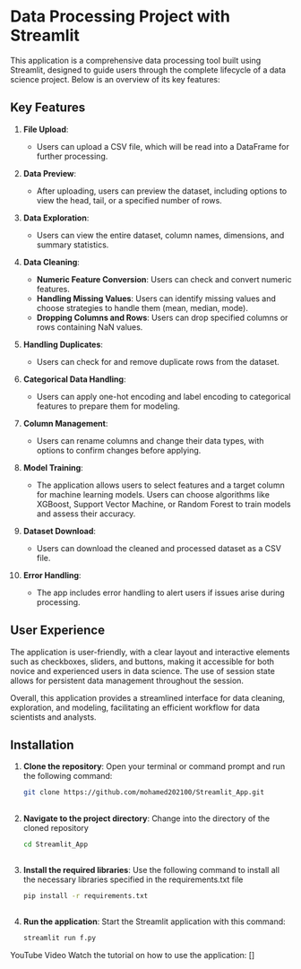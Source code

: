 # Data Processing Project with Streamlit

This application is a comprehensive data processing tool built using Streamlit, designed to guide users through the complete lifecycle of a data science project. Below is an overview of its key features:

## Key Features

1. **File Upload**:
   - Users can upload a CSV file, which will be read into a DataFrame for further processing.

2. **Data Preview**:
   - After uploading, users can preview the dataset, including options to view the head, tail, or a specified number of rows.

3. **Data Exploration**:
   - Users can view the entire dataset, column names, dimensions, and summary statistics.

4. **Data Cleaning**:
   - **Numeric Feature Conversion**: Users can check and convert numeric features.
   - **Handling Missing Values**: Users can identify missing values and choose strategies to handle them (mean, median, mode).
   - **Dropping Columns and Rows**: Users can drop specified columns or rows containing NaN values.

5. **Handling Duplicates**:
   - Users can check for and remove duplicate rows from the dataset.

6. **Categorical Data Handling**:
   - Users can apply one-hot encoding and label encoding to categorical features to prepare them for modeling.

7. **Column Management**:
   - Users can rename columns and change their data types, with options to confirm changes before applying.

8. **Model Training**:
   - The application allows users to select features and a target column for machine learning models. Users can choose algorithms like XGBoost, Support Vector Machine, or Random Forest to train models and assess their accuracy.

9. **Dataset Download**:
   - Users can download the cleaned and processed dataset as a CSV file.

10. **Error Handling**:
    - The app includes error handling to alert users if issues arise during processing.

## User Experience

The application is user-friendly, with a clear layout and interactive elements such as checkboxes, sliders, and buttons, making it accessible for both novice and experienced users in data science. The use of session state allows for persistent data management throughout the session.

Overall, this application provides a streamlined interface for data cleaning, exploration, and modeling, facilitating an efficient workflow for data scientists and analysts. 

## Installation

1. **Clone the repository**:
   Open your terminal or command prompt and run the following command:
   ```bash
   git clone https://github.com/mohamed202100/Streamlit_App.git

## 
2. **Navigate to the project directory**:
   Change into the directory of the cloned repository
   ```bash
   cd Streamlit_App

##
3. **Install the required libraries**:
   Use the following command to install all the necessary libraries specified in the requirements.txt file
   ```bash
   pip install -r requirements.txt

## 
4. **Run the application**:
   Start the Streamlit application with this command:
   ```bash
   streamlit run f.py

YouTube Video
Watch the tutorial on how to use the application: []
